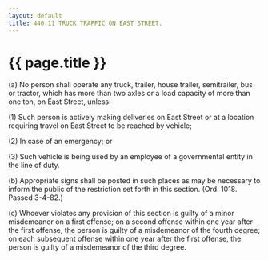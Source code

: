 ```yaml
---
layout: default 
title: 440.11 TRUCK TRAFFIC ON EAST STREET.
---
```


{{ page.title }}
================

​(a) No person shall operate any truck, trailer, house trailer,
semitrailer, bus or tractor, which has more than two axles or a load
capacity of more than one ton, on East Street, unless:

​(1) Such person is actively making deliveries on East Street or at a
location requiring travel on East Street to be reached by vehicle;

​(2) In case of an emergency; or

​(3) Such vehicle is being used by an employee of a governmental entity
in the line of duty.

​(b) Appropriate signs shall be posted in such places as may be
necessary to inform the public of the restriction set forth in this
section. (Ord. 1018. Passed 3-4-82.)

​(c) Whoever violates any provision of this section is guilty of a minor
misdemeanor on a first offense; on a second offense within one year
after the first offense, the person is guilty of a misdemeanor of the
fourth degree; on each subsequent offense within one year after the
first offense, the person is guilty of a misdemeanor of the third
degree.
